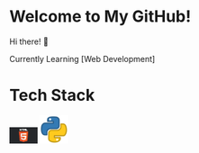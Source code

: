 # Welcome to My GitHub!

Hi there! 👋

Currently Learning [Web Development]
# Tech Stack
<img src="Logo/HTML5.png" width="50" height="auto">
<img src="Logo/Python.png" width="50" height="auto">
